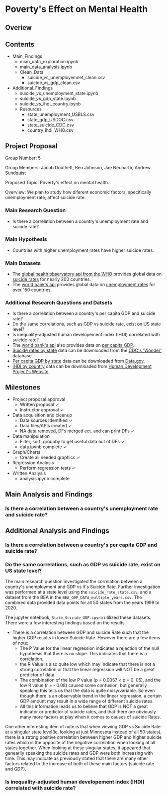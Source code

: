 # Poverty's Effect on Mental Health
## Overiew
## Contents
- Main_Findings
    - mian_data_exploration.ipynb
    - main_data_analysis.ipynb
    - Clean_Data
        - suicide_vs_unemployemnet_clean.csv
        - suicide_vs_gdp_clean.csv
- Additional_Findings
    - suicide_vs_unemployment_state.ipynb
    - suicide_vs_gdp_state.ipynb
    - suicide_vs_ihdi_country.ipynb
    - Resources
        - state_unemployment_USBLS.csv
        - state_gdp_USDOC.csv
        - state_suicide_CDC.csv
        - country_ihdi_WHO.csv
## Project Proposal
Group Number: 5

Group Members: Jacob Douthett, Ben Johnson, Jae Neuharth, Andrew Sundquist

Proposed Topic: Poverty's effect on mental health.

Overview: We plan to study how diferent economic factors, specifically unemployment rate, affect suicide rate.
### Main Research Question
- Is there a correlation between a country's unemployment rate and suicide rate?
### Main Hypothesis
- Countries with higher unemployment rates have higher suicide rates.
### Main Datasets
- The [global health observatory api from the WHO](https://www.who.int/data/gho/info/gho-odata-api) provides global data on [suicide rates](https://ghoapi.azureedge.net/api/MH_12) for nearly 200 countries.
- The [world bank's api](https://datahelpdesk.worldbank.org/knowledgebase/articles/889392-about-the-indicators-api-documentation) provides global data on [unemployment rates](https://api.worldbank.org/v2/country/indicator/JI.UEM.1564.ZS?format=json) for over 150 countries.
### Additional Research Questions and Datsets
- Is there a correlation between a country's per capita GDP and suicide rate?
- Do the same correlations, such as GDP vs suicide rate, exist on US state level?
- Is inequality-adjusted human developement index (IHDI) correlated with suicide rate?
- The [world bank's api](https://datahelpdesk.worldbank.org/knowledgebase/articles/889392-about-the-indicators-api-documentation) also provides data on [per capita GDP](https://api.worldbank.org/v2/country/indicator/NY.GDP.PCAP.CD?format=json).
- [Suicide rates by state](Test/suicide_rate_state.csv) data can be downloaded from the [CDC's 'Wonder'](https://wonder.cdc.gov/) database. 
- [Per capita GDP by state](Test/states_2018_gdp.csv) data can be downloaded from [Data.gov](https://data.gov/).
- [IHDI by country](Test/IHDI_time_series.csv) data can be downloaded from [Human Development Project's Website](https://hdr.undp.org/data-center/documentation-and-downloads).
## Milestones
- Project proposal approval
    - Written proposal &check;
    - Instructor approval &check;
- Data acquisition and cleanup
    - Data sources Identified &check;
    - Data files/APIs created &check;
    - NA data removed, DFs merged ect. and can print DFs &check;
- Data manipulation
    - Filter, sort, groupby to get useful data out of DFs &check;
    - data.ipynb complete &check;
- Graph/Charts
    - Create all needed graphics &check;
- Regression Analysis
    - Perform regression tests &check;
- Written Analysis
    - analysis.ipynb complete
## Main Analysis and Findings
### Is there a correlation between a country's unemployment rate and suicide rate?
## Additional Analysis and  Findings
### Is there a correlation between a country's per capita GDP and suicide rate?
### Do the same correlations, such as GDP vs suicide rate, exist on US state level?
The main research question investigated the correlation between a country's unemployment and GDP vs it's Suicide Rate. Further investigation was performed at a state level using the `suicide_rate_state.csv`, and a dataset from the BEA in the `BEA_GDP_DATA_multiple_years.csv`. The combined data provided data points for all 50 states from the years 1999 to 2020.

The jupyter notebook, `State_Suicide_GDP.ipynb` utilized these datasets. There were a few interesting findings based on the results. 
- There is a correlation between GDP and suicide Rate such that the higher GDP results in lower Suicide Rate. However there are a few items of note:
    - The P Value for the linear regression indicates a rejection of the null hypothesis that there is no slope. This indicates that there is a correlation.
    - the R Value is also quite low which may indicate that there is not a strong correlation or that the linear regression will NOT be a great predictor of data.
    - The combination of the low P value (p = 0.0057 < p = 0. 05), and the low R value (r = - 0.08) caused some confusion, but generally speaking this tells us that the data is quite noisy/variable. So even though there is an observable trend in the linear regression, a certain GDP amount may result in a wide range of different suicide rates.
    - All this information leads us to believe that GDP is NOT a great indicator or predictor of suicide rates, and that there are obviously many more factors at play when it comes to causes of suicide Rates.

One other interesting item of note is that when viewing GDP vs Suicide Rate at a singular state level(ie, looking at just Minnesota instead of all 50 states), there is a strong positive correlation between higher GDP and higher suicide rates which is the opposite of the negative correlation when looking at all states together. When looking at these singular states, it appeared that genearlly speaking the suicide rates and GDP were both increasing with time. This may indicate as previously stated that there are many other factors related to the increase of both of these main factors (suicide rate and GDP).
### Is inequality-adjusted human developement index (IHDI) correlated with suicide rate?